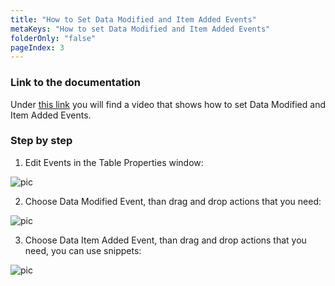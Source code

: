 ```yaml
---
title: "How to Set Data Modified and Item Added Events"
metaKeys: "How to set Data Modified and Item Added Events"
folderOnly: "false"
pageIndex: 3
---
```


### Link to the documentation

Under [this link](https://profitbasedocs.blob.core.windows.net/videos/Table%20Events%20-%20Data%20Modified%20and%20Item%20Added%20Events.mp4) you will find a video that shows how to set Data Modified and Item Added Events. 
<br/>

### Step by step


1. Edit Events in the Table Properties window:

![pic](https://profitbasedocs.blob.core.windows.net/images/HTtbev%20(1).png)

2. Choose Data Modified Event, than drag and drop actions that you need:


![pic](https://profitbasedocs.blob.core.windows.net/images/HTtbev%20(2).png)


3.	Choose Data Item Added Event, than drag and drop actions that you need, you can use snippets:

![pic](https://profitbasedocs.blob.core.windows.net/images/HTtbev%20(3).png)

